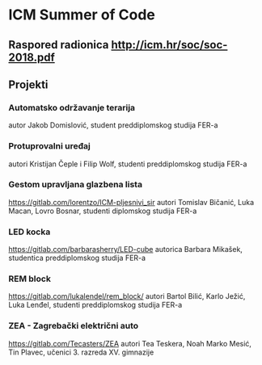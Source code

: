 # ICM Summer of Code 

## Raspored radionica http://icm.hr/soc/soc-2018.pdf

## Projekti

### Automatsko održavanje terarija 
autor Jakob Domislović, student preddiplomskog studija FER-a
### Protuprovalni uređaj 
autori Kristijan Čeple i Filip Wolf, studenti preddiplomskog studija FER-a
### Gestom upravljana glazbena lista 
https://gitlab.com/lorentzo/ICM-pljesnivi_sir 
autori Tomislav Bičanić, Luka Macan, Lovro Bosnar, studenti diplomskog studija FER-a 
### LED kocka 
https://gitlab.com/barbarasherry/LED-cube
autorica Barbara Mikašek, studentica preddiplomskog studija FER-a
### REM block
https://gitlab.com/lukalendel/rem_block/
autori Bartol Bilić, Karlo Ježić, Luka Lenđel, studenti preddiplomskog studija FER-a
### ZEA - Zagrebački električni auto 
https://gitlab.com/Tecasters/ZEA
autori Tea Teskera, Noah Marko Mesić, Tin Plavec, učenici 3. razreda XV. gimnazije
